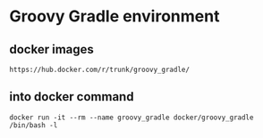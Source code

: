 Groovy Gradle environment
=========================

docker images
-------------

```
https://hub.docker.com/r/trunk/groovy_gradle/
```

into docker command
-------------------

```
docker run -it --rm --name groovy_gradle docker/groovy_gradle /bin/bash -l
```
